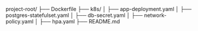 project-root/
├── Dockerfile
├── k8s/
│   ├── app-deployment.yaml
│   ├── postgres-statefulset.yaml
│   ├── db-secret.yaml
│   ├── network-policy.yaml
│   ├── hpa.yaml
├── README.md

